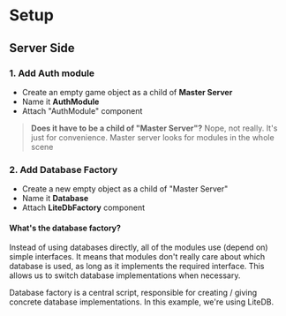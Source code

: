 
# Setup

## Server Side

### 1. Add Auth module

* Create an empty game object as a child of **Master Server**
* Name it **AuthModule**
* Attach "AuthModule" component

> **Does it have to be a child of "Master Server"?** Nope, not really. It's just for convenience. Master server looks for modules in the whole scene

### 2. Add Database Factory 

* Create a new empty object as a child of "Master Server"
* Name it **Database**
* Attach **LiteDbFactory** component

#### What's the database factory?

Instead of using databases directly, all of the modules use (depend on) simple interfaces. It means that modules don't really care about which database is used, as long as it implements the required interface. This allows us to switch database implementations when necessary.

Database factory is a central script, responsible for creating / giving concrete database implementations. In this example, we're using LiteDB.
